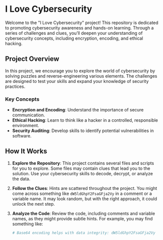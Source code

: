# I Love Cybersecurity

Welcome to the "I Love Cybersecurity" project! This repository is dedicated to promoting cybersecurity awareness and hands-on learning. Through a series of challenges and clues, you’ll deepen your understanding of cybersecurity concepts, including encryption, encoding, and ethical hacking.

## Project Overview

In this project, we encourage you to explore the world of cybersecurity by solving puzzles and reverse-engineering various elements. The challenges are designed to test your skills and expand your knowledge of security practices.

### Key Concepts
- **Encryption and Encoding**: Understand the importance of secure communication.
- **Ethical Hacking**: Learn to think like a hacker in a controlled, responsible environment.
- **Security Auditing**: Develop skills to identify potential vulnerabilities in software.

## How It Works

1. **Explore the Repository**:
   This project contains several files and scripts for you to explore. Some files may contain clues that lead you to the solution. Use your cybersecurity skills to decode, decrypt, or analyze the data.

2. **Follow the Clues**:
   Hints are scattered throughout the project. You might come across something like `dW5ldGhpY2FsaGFja2Vy` in a comment or a variable name. It may look random, but with the right approach, it could unlock the next step. 
   
3. **Analyze the Code**:
   Review the code, including comments and variable names, as they might provide subtle hints. For example, you may find something like:
   ```python
   # Base64 encoding helps with data integrity: dW5ldGhpY2FsaGFja2Vy
